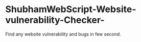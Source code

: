 # ShubhamWebScript-Website-vulnerability-Checker-
Find any website vulnerability and bugs in few second. 

